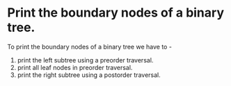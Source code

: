 # Print the boundary nodes of a binary tree.

To print the boundary nodes of a binary tree we have to - 

1. print the left subtree using a preorder traversal.
2. print all leaf nodes in preorder traversal.
3. print the right subtree using a postorder traversal.